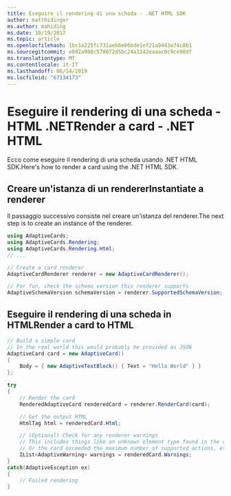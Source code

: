 ```yaml
---
title: Eseguire il rendering di una scheda - .NET HTML SDK
author: matthidinger
ms.author: mahiding
ms.date: 10/19/2017
ms.topic: article
ms.openlocfilehash: 1bc1a225fc731aeb8e66bde1ef21a9443e74c8b1
ms.sourcegitcommit: e002a988c570072d5bc24a1242eaaac0c9ce90df
ms.translationtype: MT
ms.contentlocale: it-IT
ms.lasthandoff: 06/14/2019
ms.locfileid: "67134173"
---
```

# <a name="render-a-card---net-html"></a><span data-ttu-id="067ec-102">Eseguire il rendering di una scheda - HTML .NET</span><span class="sxs-lookup"><span data-stu-id="067ec-102">Render a card - .NET HTML</span></span>

<span data-ttu-id="067ec-103">Ecco come eseguire il rendering di una scheda usando .NET HTML SDK.</span><span class="sxs-lookup"><span data-stu-id="067ec-103">Here's how to render a card using the .NET HTML SDK.</span></span>

## <a name="instantiate-a-renderer"></a><span data-ttu-id="067ec-104">Creare un'istanza di un renderer</span><span class="sxs-lookup"><span data-stu-id="067ec-104">Instantiate a renderer</span></span>

<span data-ttu-id="067ec-105">Il passaggio successivo consiste nel creare un'istanza del renderer.</span><span class="sxs-lookup"><span data-stu-id="067ec-105">The next step is to create an instance of the renderer.</span></span> 

```csharp
using AdaptiveCards;
using AdaptiveCards.Rendering;
using AdaptiveCards.Rendering.Html;
// ... 

// Create a card renderer
AdaptiveCardRenderer renderer = new AdaptiveCardRenderer();

// For fun, check the schema version this renderer supports
AdaptiveSchemaVersion schemaVersion = renderer.SupportedSchemaVersion; // 1.0
```

## <a name="render-a-card-to-html"></a><span data-ttu-id="067ec-106">Eseguire il rendering di una scheda in HTML</span><span class="sxs-lookup"><span data-stu-id="067ec-106">Render a card to HTML</span></span>

```csharp
// Build a simple card
// In the real world this would probably be provided as JSON
AdaptiveCard card = new AdaptiveCard()
{
    Body = { new AdaptiveTextBlock() { Text = "Hello World" } }
};

try
{
    // Render the card
    RenderedAdaptiveCard renderedCard = renderer.RenderCard(card);

    // Get the output HTML 
    HtmlTag html = renderedCard.Html;

    // (Optional) Check for any renderer warnings
    // This includes things like an unknown element type found in the card
    // Or the card exceeded the maximum number of supported actions, etc
    IList<AdaptiveWarning> warnings = renderedCard.Warnings;
}
catch(AdaptiveException ex)
{
    // Failed rendering
}
```
